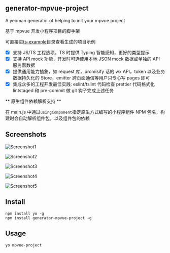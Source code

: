 ## generator-mpvue-project

A yeoman generator of helping to init your mpvue project

基于 mpvue 开发小程序项目的脚手架

可直接进[ts-example](ts-example)目录查看生成的项目示例

*   [x] 支持 JS/TS 工程选项，TS 时提供 Typing 智能感知，更好的类型提示
*   [x] 支持 API mock 功能，开发时可选使用本地 JSON mock 数据或单独的 API 服务器数据
*   [x] 提供通用能力抽象，如 request 库，promisify 话的 wx API，token 以及业务数据持久化的 Store，emitter 跨页面通信等用户只专心写 pages 即可
*   [x] 集成众多的工程开发最佳实践: eslint/tslint 代码检查 prettier 代码格式化 lintstaged 和 pre-commit 做 git 钩子完成上述任务

** 原生组件依赖解析支持 **

在 main.js 中通过`usingComponent`指定原生方式编写的小程序组件 NPM 包名，构建时会自动解析组件包，以及组件包的依赖

## Screenshots

![Screenshot1](screenshot/screenshot1.png)

![Screenshot2](screenshot/screenshot2.png)

![Screenshot3](screenshot/screenshot3.png)

![Screenshot4](screenshot/screenshot4.png)

![Screenshot5](screenshot/screenshot5.png)

## Install

```
npm install yo -g
npm install generator-mpvue-project -g
```

## Usage

```
yo mpvue-project
```
